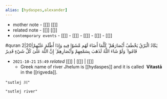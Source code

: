 ```yaml
---
alias: [hydaspes,alexander]
---
```

- mother note - [[]] [[]]
- related note - [[]] [[]]
- `contemporary events`  - [[]]  - [[]]  - [[]]  - [[]] - [[]]

#quran 2|20|يَكَادُ الْبَرْقُ يَخْطَفُ أَبْصَارَهُمْ ۖ كُلَّمَا أَضَاءَ لَهُم مَّشَوْا فِيهِ وَإِذَا أَظْلَمَ عَلَيْهِمْ قَامُوا ۚ وَلَوْ شَاءَ اللَّهُ لَذَهَبَ بِسَمْعِهِمْ وَأَبْصَارِهِمْ ۚ إِنَّ اللَّهَ عَلَىٰ كُلِّ شَيْءٍ قَدِيرٌ

- `2021-10-21`  `15:49` _related_ [[]] | [[]] | [[]]
	- Greek name of river Jhelum is [[hydaspes]] and it is called  **Vitastā** in the [[rigveda]].

```query 2021-10-03 18:21
"sutlej 川"
```

```query 2021-10-03 18:21
"sutlej river"
```